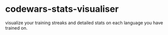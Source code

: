 # codewars-stats-visualiser
visualize your training streaks and detailed stats on each language you have trained on.
